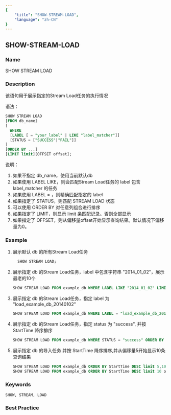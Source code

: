 ```yaml
---
{
    "title": "SHOW-STREAM-LOAD",
    "language": "zh-CN"
}
---
```


<!--
Licensed to the Apache Software Foundation (ASF) under one
or more contributor license agreements.  See the NOTICE file
distributed with this work for additional information
regarding copyright ownership.  The ASF licenses this file
to you under the Apache License, Version 2.0 (the
"License"); you may not use this file except in compliance
with the License.  You may obtain a copy of the License at

  http://www.apache.org/licenses/LICENSE-2.0

Unless required by applicable law or agreed to in writing,
software distributed under the License is distributed on an
"AS IS" BASIS, WITHOUT WARRANTIES OR CONDITIONS OF ANY
KIND, either express or implied.  See the License for the
specific language governing permissions and limitations
under the License.
-->

## SHOW-STREAM-LOAD

### Name

SHOW STREAM LOAD

### Description

该语句用于展示指定的Stream Load任务的执行情况

语法：

```sql
SHOW STREAM LOAD
[FROM db_name]
[
  WHERE
  [LABEL [ = "your_label" | LIKE "label_matcher"]]
  [STATUS = ["SUCCESS"|"FAIL"]]
]
[ORDER BY ...]
[LIMIT limit][OFFSET offset];
```

说明：

1. 如果不指定 db_name，使用当前默认db
2. 如果使用 LABEL LIKE，则会匹配Stream Load任务的 label 包含 label_matcher 的任务
3. 如果使用 LABEL = ，则精确匹配指定的 label
4. 如果指定了 STATUS，则匹配 STREAM LOAD 状态
5. 可以使用 ORDER BY 对任意列组合进行排序
6. 如果指定了 LIMIT，则显示 limit 条匹配记录。否则全部显示
7. 如果指定了 OFFSET，则从偏移量offset开始显示查询结果。默认情况下偏移量为0。

### Example

1. 展示默认 db 的所有Stream Load任务
   
    ```sql
      SHOW STREAM LOAD;
    ```

2. 展示指定 db 的Stream Load任务，label 中包含字符串 "2014_01_02"，展示最老的10个
    
    ```sql
    SHOW STREAM LOAD FROM example_db WHERE LABEL LIKE "2014_01_02" LIMIT 10;
    ```

2. 展示指定 db 的Stream Load任务，指定 label 为 "load_example_db_20140102"
    
    ```sql
    SHOW STREAM LOAD FROM example_db WHERE LABEL = "load_example_db_20140102";
    ```

2. 展示指定 db 的Stream Load任务，指定 status 为 "success", 并按 StartTime 降序排序
    
    ```sql
    SHOW STREAM LOAD FROM example_db WHERE STATUS = "success" ORDER BY StartTime DESC;
    ```

2. 展示指定 db 的导入任务 并按 StartTime 降序排序,并从偏移量5开始显示10条查询结果
    
    ```sql
    SHOW STREAM LOAD FROM example_db ORDER BY StartTime DESC limit 5,10;
    SHOW STREAM LOAD FROM example_db ORDER BY StartTime DESC limit 10 offset 5;
    ```

### Keywords

    SHOW, STREAM, LOAD

### Best Practice

